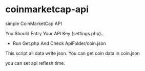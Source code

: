 # coinmarketcap-api
simple CoinMarketCap API 


You Should Entry Your API Key (settings.php).. 

+ Run Get.php And Check ApiFolder/coin.json 


This script all data write json. You can get coin data in coin.json

you can set api reflesh time.

